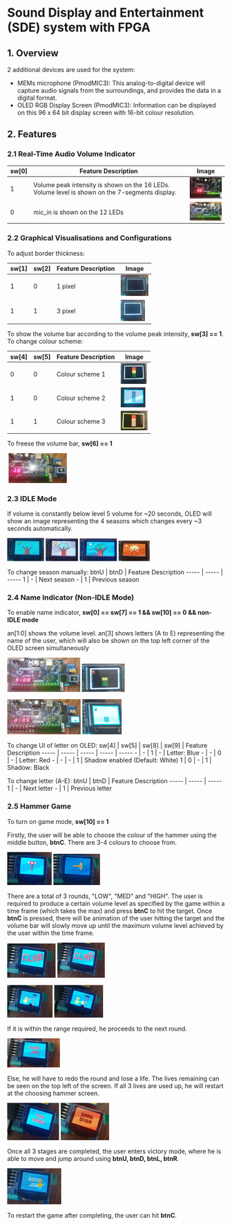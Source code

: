# Sound Display and Entertainment (SDE) system with **FPGA**

## 1. Overview

2 additional devices are used for the system:

* MEMs microphone (PmodMIC3): This analog-to-digital device will capture audio signals from the surroundings, and provides the data in a digital format.
* OLED RGB Display Screen (PmodMIC3): Information can be displayed on this 96 x 64 bit display screen with 16-bit colour resolution.

## 2. Features

### 2.1 Real-Time Audio Volume Indicator

sw[0] | Feature Description | Image
----- | ------------------- | -----
1 | Volume peak intensity is shown on the 16 LEDs. Volume level is shown on the 7-segments  display. | ![mic1](assets/images/mic1.png)
0 | mic_in is shown on the 12 LEDs | ![mic2](assets/images/mic2.png)

### 2.2 Graphical Visualisations and Configurations

To adjust border thickness:

sw[1] | sw[2] | Feature Description | Image
----- | ----- | ----- | -----
1 | 0 | 1 pixel | ![oled1](assets/images/oled1.png)
1 | 1 | 3 pixel | ![oled2](assets/images/oled2.png)

To show the volume bar according to the volume peak intensity, **sw[3] == 1**. To change colour scheme:

sw[4] | sw[5] | Feature Description | Image
 ----- | ----- | ----- | -----
0 | 0 | Colour scheme 1 | ![oled3](assets/images/oled3.png)
1 | 0 | Colour scheme 2 | ![oled4](assets/images/oled4.png)
1 | 1 | Colour scheme 3 | ![oled5](assets/images/oled5.png)

To freese the volume bar, **sw[6] == 1**

![oled6](assets/images/oled6.png)

### 2.3 IDLE Mode

If volume is constantly below level 5
volume for ~20 seconds, OLED will show
an image representing the 4 seasons
which changes every ~3 seconds
automatically.

![idle1](assets/images/idle1.png)
![idle2](assets/images/idle2.png)
![idle3](assets/images/idle3.png)
![idle4](assets/images/idle4.png)

To change season manually:
btnU | btnD | Feature Description
----- | ----- | -----
1 | \- | Next season
\- | 1 | Previous season

### 2.4 Name Indicator (Non-IDLE Mode)

To enable name indicator, **sw[0] == sw[7] == 1 && sw[10] == 0 && non-IDLE mode**

an[1:0] shows the volume level. an[3] shows letters (A to E) representing the name of the user, which will also be shown on the top left corner of the OLED screen simultaneously

![name1](assets/images/name1.png)
![name2](assets/images/name2.png)

![name3](assets/images/name3.png)
![name4](assets/images/name4.png)

To change UI of letter on OLED:
sw[4] | sw[5] | sw[8] | sw[9] | Feature Description
----- | ----- | ----- | ----- | -----
\- | \- | 1 | \- | Letter: Blue
\- | \- | 0 | \- | Letter: Red
\- | \- | \- | 1 | Shadow enabled (Default: White)
1 | 0 | \- | 1 | Shadow: Black

To change letter (A-E):
btnU | btnD | Feature Description
----- | ----- | -----
1 | \- | Next letter
\- | 1 | Previous letter

### 2.5 Hammer Game

To turn on game mode, **sw[10] == 1**

Firstly, the user will be able to choose the colour of the hammer using the middle button, **btnC**. There are 3-4 colours to choose from.

![hammer1](assets/images/hammer1.png)
![hammer2](assets/images/hammer2.png)

There are a total of 3 rounds, "LOW", "MED" and "HIGH". The user is required to produce a certain volume level as specified by the game within a time frame (which takes the max) and press **btnC** to hit the target. Once **btnC** is pressed, there will be animation of the user hitting the target and the volume bar will slowly move up until the maximum volume level achieved by the user within the time frame.

![hammer3](assets/images/hammer3.png)
![hammer4](assets/images/hammer4.png)

![hammer5](assets/images/hammer5.png)
![hammer6](assets/images/hammer6.png)

If it is within the range required, he proceeds to the next round.

![hammer7](assets/images/hammer7.png)

Else, he will have to redo the round and lose a life. The lives remaining can be seen on the top left of the screen. If all 3 lives are used up, he will restart at the choosing hammer screen.

![hammer8](assets/images/hammer8.png)
![hammer10](assets/images/hammer10.png)

Once all 3 stages are completed, the user enters victory mode, where he is able to move and jump around using **btnU, btnD, btnL, btnR**.

![hammer9](assets/images/hammer9.png)

To restart the game after completing, the user can hit **btnC**.
